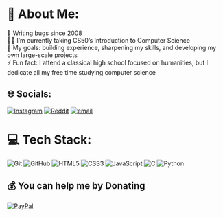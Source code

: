 # 💫 About Me:
🌱 Writing bugs since 2008 <br>👨‍🎓 I’m currently taking CS50’s Introduction to Computer Science<br>🎯 My goals: building experience, sharpening my skills, and developing my own large-scale projects<br>⚡ Fun fact: I attend a classical high school focused on humanities, but I dedicate all my free time studying computer science


## 🌐 Socials:
[![Instagram](https://img.shields.io/badge/Instagram-%23E4405F.svg?logo=Instagram&logoColor=white)](https://instagram.com/samuele._.donati) [![Reddit](https://img.shields.io/badge/Reddit-%23FF4500.svg?logo=Reddit&logoColor=white)](https://reddit.com/user/samueledonati) [![email](https://img.shields.io/badge/Email-D14836?logo=gmail&logoColor=white)](mailto:donatisamuele.cs@gmail.com) 

# 💻 Tech Stack:
![Git](https://img.shields.io/badge/git-%23F05033.svg?style=for-the-badge&logo=git&logoColor=white) ![GitHub](https://img.shields.io/badge/github-%23121011.svg?style=for-the-badge&logo=github&logoColor=white) ![HTML5](https://img.shields.io/badge/html5-%23E34F26.svg?style=for-the-badge&logo=html5&logoColor=white) ![CSS3](https://img.shields.io/badge/css3-%231572B6.svg?style=for-the-badge&logo=css3&logoColor=white) ![JavaScript](https://img.shields.io/badge/javascript-%23323330.svg?style=for-the-badge&logo=javascript&logoColor=%23F7DF1E) ![C](https://img.shields.io/badge/c-%2300599C.svg?style=for-the-badge&logo=c&logoColor=white) ![Python](https://img.shields.io/badge/python-3670A0?style=for-the-badge&logo=python&logoColor=ffdd54)

## 💰 You can help me by Donating
[![PayPal](https://img.shields.io/badge/PayPal-00457C?style=for-the-badge&logo=paypal&logoColor=white)](https://paypal.me/SamueleDnt) 

  
<!-- Proudly created with GPRM ( https://gprm.itsvg.in ) -->

